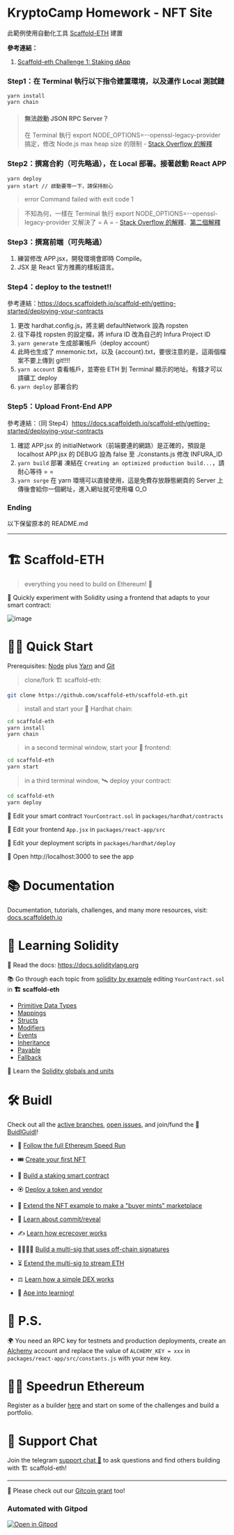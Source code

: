 # KryptoCamp Homework - NFT Site 

此範例使用自動化工具 [Scaffold-ETH](https://github.com/scaffold-eth/scaffold-eth) 建置

**參考連結：**
1. [Scaffold-eth Challenge 1: Staking dApp](https://stermi.medium.com/how-to-write-your-first-decentralized-app-scaffold-eth-challenge-1-staking-dapp-b0b6a6f4d242)

### Step1：在 Terminal 執行以下指令建置環境，以及運作 Local 測試鏈

```
yarn install 
yarn chain
```

> #### 無法啟動 JSON RPC Server？
> 在 Terminal 執行 export NODE_OPTIONS=--openssl-legacy-provider 搞定，修改 Node.js max heap size 的限制 - [Stack Overflow 的解釋](https://stackoverflow.com/questions/69659558/error-hh604-error-running-json-rpc-server-error0308010cdigital-envelope-rout)

### Step2：撰寫合約（可先略過），在 Local 部署。接著啟動 React APP

```
yarn deploy
yarn start // 啟動要等一下，請保持耐心
```

> error Command failed with exit code 1

> 不知為何，一樣在 Terminal 執行 export NODE_OPTIONS=--openssl-legacy-provider 又解決了 = A = - [Stack Overflow 的解釋](https://stackoverflow.com/questions/55323656/error-command-failed-with-exit-code-1-when-i-try-to-run-yarn)、[第二個解釋](https://stackoverflow.com/questions/69692842/error-message-error0308010cdigital-envelope-routinesunsupported)


### Step3：撰寫前端（可先略過）

1. 練習修改 APP.jsx，開發環境會即時 Compile。
2. JSX 是 React 官方推薦的樣板語言。

### Step4：deploy to the testnet!!

參考連結：https://docs.scaffoldeth.io/scaffold-eth/getting-started/deploying-your-contracts

1. 更改 hardhat.config.js，將主網 defaultNetwork 設為 ropsten
2. 往下尋找 ropsten 的設定檔，將 infura ID 改為自己的 Infura Project ID
3. `yarn generate` 生成部署帳戶（deploy account）
4. 此時也生成了 mnemonic.txt，以及 {account}.txt，要很注意的是，這兩個檔案不要上傳到 git!!!!
5. `yarn account` 查看帳戶，並寄些 ETH 到 Terminal 顯示的地址。有錢才可以請礦工 deploy
6. `yarn deploy` 部署合約

### Step5：Upload Front-End APP

參考連結：（同 Step4）https://docs.scaffoldeth.io/scaffold-eth/getting-started/deploying-your-contracts

1. 確認 APP.jsx 的 initialNetwork（前端要連的網路）是正確的，預設是 localhost
   APP.jsx 的 DEBUG 設為 false
   至 ./constants.js 修改 INFURA_ID
2. `yarn build` 部署
   凍結在 `Creating an optimized production build...`，請耐心等待 = =
3. `yarn surge`
   在 yarn 環境可以直接使用，這是免費存放靜態網頁的 Server
   上傳後會給你一個網址，進入網址就可使用囉 O_O

### Ending

以下保留原本的 README.md

------

# 🏗 Scaffold-ETH

> everything you need to build on Ethereum! 🚀

🧪 Quickly experiment with Solidity using a frontend that adapts to your smart contract:

![image](https://user-images.githubusercontent.com/2653167/124158108-c14ca380-da56-11eb-967e-69cde37ca8eb.png)


# 🏄‍♂️ Quick Start

Prerequisites: [Node](https://nodejs.org/en/download/) plus [Yarn](https://classic.yarnpkg.com/en/docs/install/) and [Git](https://git-scm.com/downloads)

> clone/fork 🏗 scaffold-eth:

```bash
git clone https://github.com/scaffold-eth/scaffold-eth.git
```

> install and start your 👷‍ Hardhat chain:

```bash
cd scaffold-eth
yarn install
yarn chain
```

> in a second terminal window, start your 📱 frontend:

```bash
cd scaffold-eth
yarn start
```

> in a third terminal window, 🛰 deploy your contract:

```bash
cd scaffold-eth
yarn deploy
```

🔏 Edit your smart contract `YourContract.sol` in `packages/hardhat/contracts`

📝 Edit your frontend `App.jsx` in `packages/react-app/src`

💼 Edit your deployment scripts in `packages/hardhat/deploy`

📱 Open http://localhost:3000 to see the app

# 📚 Documentation

Documentation, tutorials, challenges, and many more resources, visit: [docs.scaffoldeth.io](https://docs.scaffoldeth.io)

# 🔭 Learning Solidity

📕 Read the docs: https://docs.soliditylang.org

📚 Go through each topic from [solidity by example](https://solidity-by-example.org) editing `YourContract.sol` in **🏗 scaffold-eth**

- [Primitive Data Types](https://solidity-by-example.org/primitives/)
- [Mappings](https://solidity-by-example.org/mapping/)
- [Structs](https://solidity-by-example.org/structs/)
- [Modifiers](https://solidity-by-example.org/function-modifier/)
- [Events](https://solidity-by-example.org/events/)
- [Inheritance](https://solidity-by-example.org/inheritance/)
- [Payable](https://solidity-by-example.org/payable/)
- [Fallback](https://solidity-by-example.org/fallback/)

📧 Learn the [Solidity globals and units](https://solidity.readthedocs.io/en/v0.6.6/units-and-global-variables.html)

# 🛠 Buidl

Check out all the [active branches](https://github.com/scaffold-eth/scaffold-eth/branches/active), [open issues](https://github.com/scaffold-eth/scaffold-eth/issues), and join/fund the 🏰 [BuidlGuidl](https://BuidlGuidl.com)!

  
 - 🚤  [Follow the full Ethereum Speed Run](https://medium.com/@austin_48503/%EF%B8%8Fethereum-dev-speed-run-bd72bcba6a4c)


 - 🎟  [Create your first NFT](https://github.com/scaffold-eth/scaffold-eth/tree/simple-nft-example)
 - 🥩  [Build a staking smart contract](https://github.com/scaffold-eth/scaffold-eth/tree/challenge-1-decentralized-staking)
 - 🏵  [Deploy a token and vendor](https://github.com/scaffold-eth/scaffold-eth/tree/challenge-2-token-vendor)
 - 🎫  [Extend the NFT example to make a "buyer mints" marketplace](https://github.com/scaffold-eth/scaffold-eth/tree/buyer-mints-nft)
 - 🎲  [Learn about commit/reveal](https://github.com/scaffold-eth/scaffold-eth/tree/commit-reveal-with-frontend)
 - ✍️  [Learn how ecrecover works](https://github.com/scaffold-eth/scaffold-eth/tree/signature-recover)
 - 👩‍👩‍👧‍👧  [Build a multi-sig that uses off-chain signatures](https://github.com/scaffold-eth/scaffold-eth/tree/meta-multi-sig)
 - ⏳  [Extend the multi-sig to stream ETH](https://github.com/scaffold-eth/scaffold-eth/tree/streaming-meta-multi-sig)
 - ⚖️  [Learn how a simple DEX works](https://medium.com/@austin_48503/%EF%B8%8F-minimum-viable-exchange-d84f30bd0c90)
 - 🦍  [Ape into learning!](https://github.com/scaffold-eth/scaffold-eth/tree/aave-ape)

# 💌 P.S.

🌍 You need an RPC key for testnets and production deployments, create an [Alchemy](https://www.alchemy.com/) account and replace the value of `ALCHEMY_KEY = xxx` in `packages/react-app/src/constants.js` with your new key.

# 🏃💨 Speedrun Ethereum
Register as a builder [here](https://speedrunethereum.com) and start on some of the challenges and build a portfolio.


# 💬 Support Chat

Join the telegram [support chat 💬](https://t.me/joinchat/KByvmRe5wkR-8F_zz6AjpA) to ask questions and find others building with 🏗 scaffold-eth!

---

🙏 Please check out our [Gitcoin grant](https://gitcoin.co/grants/2851/scaffold-eth) too!

### Automated with Gitpod

[![Open in Gitpod](https://gitpod.io/button/open-in-gitpod.svg)](https://gitpod.io/#github.com/scaffold-eth/scaffold-eth)